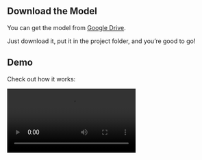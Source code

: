 <!-- ![Demo Screenshot](demo.png) -->
## Download the Model
You can get the model from [Google Drive](https://drive.google.com/file/d/1DFdRoXweBM0qsrg9Uwg58_pICwOUlWjt/view?usp=drive_link).

Just download it, put it in the project folder, and you’re good to go!

## Demo
Check out how it works:

<video controls src="demo.mp4" title="Title"></video>